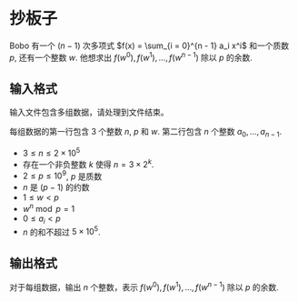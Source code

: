 # 抄板子

Bobo 有一个 $(n - 1)$ 次多项式 $f(x) = \sum_{i = 0}^{n - 1} a_i x^i$ 和一个质数 $p$, 还有一个整数 $w$.
他想求出 $f(w^0), f(w^1), \dots, f(w^{n - 1})$ 除以 $p$ 的余数.

## 输入格式

输入文件包含多组数据，请处理到文件结束。

每组数据的第一行包含 $3$ 个整数 $n$, $p$ 和 $w$. 第二行包含 $n$ 个整数 $a_0, \dots, a_{n - 1}$.

* $3 \leq n \leq 2 \times 10^5$
* 存在一个非负整数 $k$ 使得 $n = 3 \times 2^k$.
* $2 \leq p \leq 10^9$, $p$ 是质数
* $n$ 是 $(p - 1)$ 的约数
* $1 \leq w < p$
* $w^n \bmod p = 1$
* $0 \leq a_i < p$
* $n$ 的和不超过 $5 \times 10^5$.

## 输出格式

对于每组数据，输出 $n$ 个整数，表示 $f(w^0), f(w^1), \dots, f(w^{n - 1})$ 除以 $p$ 的余数.

<!--SAMPLES-->
